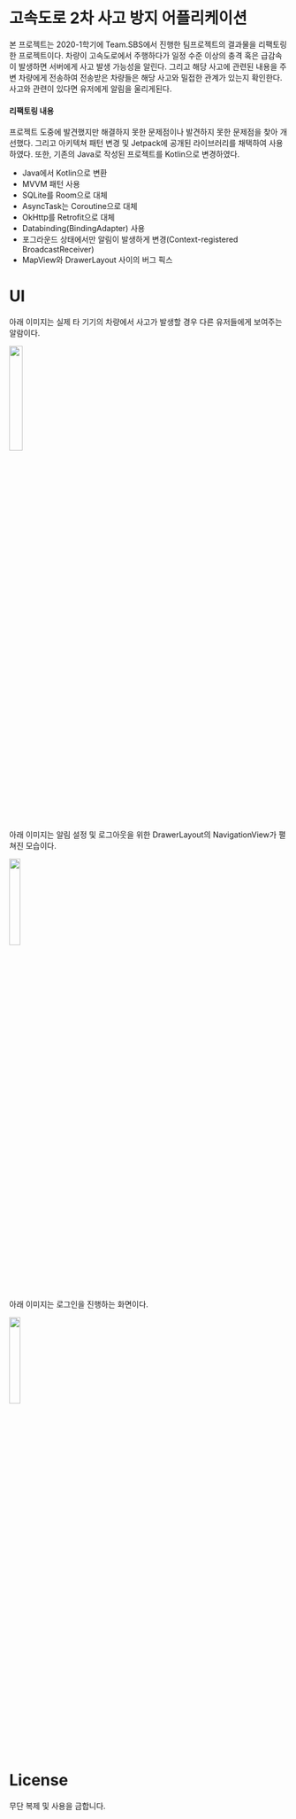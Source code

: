 # 고속도로 2차 사고 방지 어플리케이션 

본 프로젝트는 2020-1학기에 Team.SBS에서 진행한 팀프로젝트의 결과물을 리팩토링한 프로젝트이다. 차량이 고속도로에서 주행하다가 일정 수준 이상의 충격 혹은 급감속이 발생하면 서버에게
사고 발생 가능성을 알린다. 그리고 해당 사고에 관련된 내용을 주변 차량에게 전송하여 전송받은 차량들은 해당 사고와 밀접한 관계가 있는지 확인한다. 사고와 관련이 있다면 유저에게 알림을 울리게된다.


#### 리팩토링 내용
 프로젝트 도중에 발견했지만 해결하지 못한 문제점이나 발견하지 못한 문제점을 찾아 개선했다.
그리고 아키텍쳐 패턴 변경 및 Jetpack에 공개된 라이브러리를 채택하여 사용하였다. 또한, 기존의 Java로 작성된 프로젝트를 Kotlin으로 변경하였다.

- Java에서 Kotlin으로 변환
- MVVM 패턴 사용
- SQLite를 Room으로 대체
- AsyncTask는 Coroutine으로 대체
- OkHttp를 Retrofit으로 대체
- Databinding(BindingAdapter) 사용
- 포그라운드 상태에서만 알림이 발생하게 변경(Context-registered BroadcastReceiver)
- MapView와 DrawerLayout 사이의 버그 픽스


# UI
아래 이미지는 실제 타 기기의 차량에서 사고가 발생할 경우 다른 유저들에게 보여주는 알람이다.

<img src=https://user-images.githubusercontent.com/30337408/93011093-30433380-f5ce-11ea-9498-15db1974633c.gif width=22% height=22%>

아래 이미지는 알림 설정 및 로그아웃을 위한 DrawerLayout의 NavigationView가 펼쳐진 모습이다.

<img src=https://user-images.githubusercontent.com/30337408/93011096-3507e780-f5ce-11ea-9802-2bf312549771.png width=20% height=20%>

아래 이미지는 로그인을 진행하는 화면이다.

<img src=https://user-images.githubusercontent.com/30337408/93011097-3507e780-f5ce-11ea-8849-b00dde988144.png width=20% height=20%>

# License
무단 복제 및 사용을 금합니다.

